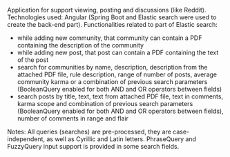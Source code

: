 Application for support viewing, posting and discussions (like Reddit). Technologies used: Angular (Spring Boot and Elastic search were used to create the back-end part). Functionalities related to part of Elastic search:
- while adding new community, that community can contain a PDF containing the description of the community
- while adding new post, that post can contain a PDF containing the text of the post
- search for communities by name, description, description from the attached PDF file, rule description, range of number of posts, average community karma or a combination of previous search parameters (BooleanQuery enabled for both AND and OR operators between fields)
- search posts by title, text, text from attached PDF file, text in comments, karma scope and combination of previous search parameters (BooleanQuery enabled for both AND and OR operators between fields), number of comments in range and flair

Notes:
All queries (searches) are pre-processed, they are case-independent, as well as Cyrillic and Latin letters.
PhraseQuery and FuzzyQuery input support is provided in some search fields.
